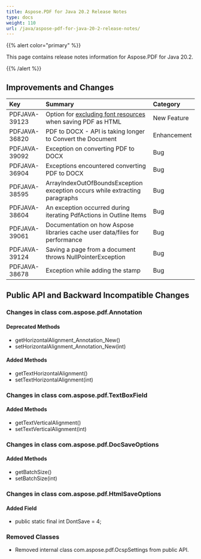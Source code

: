 ```yaml
---
title: Aspose.PDF for Java 20.2 Release Notes
type: docs
weight: 110
url: /java/aspose-pdf-for-java-20-2-release-notes/
---
```


{{% alert color="primary" %}}

This page contains release notes information for Aspose.PDF for Java 20.2.

{{% /alert %}}
## **Improvements and Changes**

|**Key**|**Summary**|**Category**|
| :- | :- | :- |
|PDFJAVA-39123|Option for [excluding font resources](/pdf/java/convert-pdf-to-html-format/#convertpdftohtmlformat-pdftohtml-excludefontresources) when saving PDF as HTML|New Feature|
|PDFJAVA-36820|PDF to DOCX - API is taking longer to Convert the Document|Enhancement|
|PDFJAVA-39092|Exception on converting PDF to DOCX|Bug|
|PDFJAVA-36904|Exceptions encountered converting PDF to DOCX|Bug|
|PDFJAVA-38595|ArrayIndexOutOfBoundsException exception occurs while extracting paragraphs|Bug|
|PDFJAVA-38604|An exception occurred during iterating PdfActions in Outline Items|Bug|
|PDFJAVA-39061|Documentation on how Aspose libraries cache user data/files for performance|Bug|
|PDFJAVA-39124|Saving a page from a document throws NullPointerException|Bug|
|PDFJAVA-38678|Exception while adding the stamp|Bug|
## **Public API and Backward Incompatible Changes**
### **Changes in class com.aspose.pdf.Annotation**
#### **Deprecated Methods**
- getHorizontalAlignment_Annotation_New()
- setHorizontalAlignment_Annotation_New(int)
#### **Added Methods**
- getTextHorizontalAlignment()
- setTextHorizontalAlignment(int)
### **Changes in class com.aspose.pdf.TextBoxField**
#### **Added Methods**
- getTextVerticalAlignment()
- setTextVerticalAlignment(int)
### **Changes in class com.aspose.pdf.DocSaveOptions**
#### **Added Methods**
- getBatchSize()
- setBatchSize(int)
### **Changes in class com.aspose.pdf.HtmlSaveOptions**
#### **Added Field**
- public static final int DontSave = 4;
### **Removed Classes**
- Removed internal class com.aspose.pdf.OcspSettings from public API.
